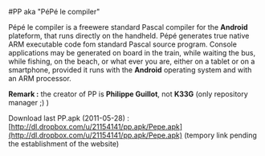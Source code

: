 #PP aka "PéPé le compiler"

Pépé le compiler is a freewere standard Pascal compiler for the **Android** plateform, that runs directly on the handheld. Pépé generates true native ARM executable code fom standard Pascal source program. Console applications may be generated on board in the train, while waiting the bus, while fishing, on the beach, or what ever you are, either on a tablet or on a smartphone, provided it runs with the **Android**  operating system and with an ARM processor.

**Remark :** the creator of PP is **Philippe Guillot**, not **K33G** (only repository manager ;) )

Download last PP.apk (2011-05-28) : [http://dl.dropbox.com/u/21154141/pp.apk/Pepe.apk](http://dl.dropbox.com/u/21154141/pp.apk/Pepe.apk) (tempory link pending the establishment of the website)
